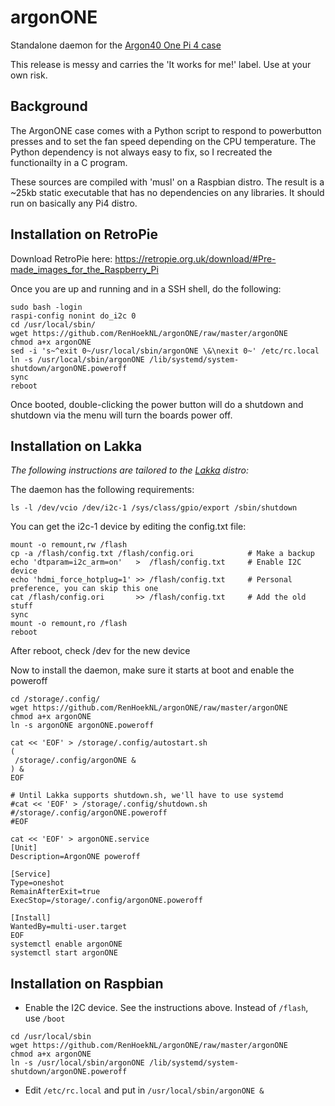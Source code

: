 # argonONE
Standalone daemon for the [Argon40 One Pi 4 case](https://www.argon40.com/argon-one-raspberry-pi-4-case.html)

This release is messy and carries the 'It works for me!' label. Use
at your own risk.

## Background 
The ArgonONE case comes with a Python script to respond to powerbutton presses
and to set the fan speed depending on the CPU temperature. The Python dependency
is not always easy to fix, so I recreated the functionailty in a C program.

These sources are compiled with 'musl' on a Raspbian distro. The result is
a ~25kb static executable that has no dependencies on any libraries. It should
run on basically any Pi4 distro.

## Installation on RetroPie
Download RetroPie here: https://retropie.org.uk/download/#Pre-made_images_for_the_Raspberry_Pi

Once you are up and running and in a SSH shell, do the following:
```
sudo bash -login
raspi-config nonint do_i2c 0
cd /usr/local/sbin/
wget https://github.com/RenHoekNL/argonONE/raw/master/argonONE
chmod a+x argonONE
sed -i 's~^exit 0~/usr/local/sbin/argonONE \&\nexit 0~' /etc/rc.local
ln -s /usr/local/sbin/argonONE /lib/systemd/system-shutdown/argonONE.poweroff
sync
reboot
```
Once booted, double-clicking the power button will do a shutdown and shutdown via the menu will turn the boards power off.

## Installation on Lakka
*The following instructions are tailored to the [Lakka](http://www.lakka.tv/get/linux/rpi4/) distro:*

The daemon has the following requirements:

`ls -l /dev/vcio /dev/i2c-1 /sys/class/gpio/export /sbin/shutdown`

You can get the i2c-1 device by editing the config.txt file:
```
mount -o remount,rw /flash
cp -a /flash/config.txt /flash/config.ori            # Make a backup
echo 'dtparam=i2c_arm=on'   >  /flash/config.txt     # Enable I2C device
echo 'hdmi_force_hotplug=1' >> /flash/config.txt     # Personal preference, you can skip this one
cat /flash/config.ori       >> /flash/config.txt     # Add the old stuff
sync
mount -o remount,ro /flash
reboot
```
After reboot, check /dev for the new device

Now to install the daemon, make sure it starts at boot and enable the poweroff
```
cd /storage/.config/
wget https://github.com/RenHoekNL/argonONE/raw/master/argonONE
chmod a+x argonONE
ln -s argonONE argonONE.poweroff

cat << 'EOF' > /storage/.config/autostart.sh
(
 /storage/.config/argonONE &
) &
EOF

# Until Lakka supports shutdown.sh, we'll have to use systemd
#cat << 'EOF' > /storage/.config/shutdown.sh
#/storage/.config/argonONE.poweroff
#EOF

cat << 'EOF' > argonONE.service
[Unit]
Description=ArgonONE poweroff

[Service]
Type=oneshot
RemainAfterExit=true
ExecStop=/storage/.config/argonONE.poweroff

[Install]
WantedBy=multi-user.target
EOF
systemctl enable argonONE
systemctl start argonONE
```

## Installation on Raspbian
- Enable the I2C device. See the instructions above. Instead of `/flash`, use `/boot`
```
cd /usr/local/sbin
wget https://github.com/RenHoekNL/argonONE/raw/master/argonONE
chmod a+x argonONE
ln -s /usr/local/sbin/argonONE /lib/systemd/system-shutdown/argonONE.poweroff
```
- Edit `/etc/rc.local` and put in `/usr/local/sbin/argonONE &`
